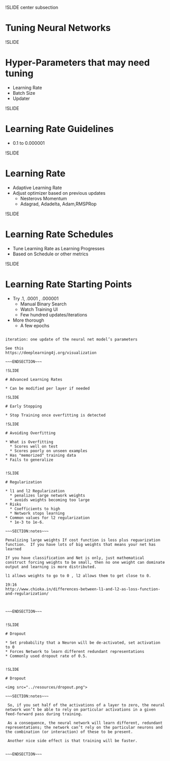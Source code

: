 !SLIDE center subsection

# Tuning Neural Networks

!SLIDE

# Hyper-Parameters that may need tuning

* Learning Rate
* Batch Size
* Updater

!SLIDE

# Learning Rate Guidelines 

* 0.1 to 0.000001




!SLIDE

# Learning Rate

* Adaptive Learning Rate
* Adjust optimizer based on previous updates
  * Nesterovs Momentum
  * Adagrad, Adadelta, Adam,RMSPRop


!SLIDE

# Learning Rate Schedules

* Tune Learning Rate as Learning Progresses
* Based on Schedule or other metrics

!SLIDE

# Learning Rate Starting Points

* Try .1, .0001 , .000001 
  * Manual Binary Search
  * Watch Training UI
  * Few hundred updates/iterations
* More thorough
  * A few epochs

~~~SECTION:notes~~~

iteration: one update of the neural net model’s parameters

See this
https://deeplearning4j.org/visualization

~~~ENDSECTION~~~

!SLIDE

# Advanced Learning Rates

* Can be modified per layer if needed

!SLIDE

# Early Stopping

* Stop Training once overfitting is detected

!SLIDE

# Avoiding Overfitting

* What is Overfitting
  * Scores well on test
  * Scores poorly on unseen examples
* Has "memorized" training data
* Fails to generalize


!SLIDE

# Regularization

* l1 and l2 Regularization
  * penalizes large network weights 
  * avoids weights becoming too large
* Risks
  * Coefficients to high
  * Network stops learning
* Common values for l2 regularization
  * 1e-3 to 1e-6.

~~~SECTION:notes~~~

Penalizing large weights If cost function is loss plus reguarization function.  If you have lots of big weights that means your net has learned 

If you have classification and Net is only, just mathematical construct forcing weights to be small, then no one weight can dominate output and learning is more distributed. 

l1 allows weights to go to 0 , l2 allows them to get close to 0. 

19:16
http://www.chioka.in/differences-between-l1-and-l2-as-loss-function-and-regularization/



~~~ENDSECTION~~~


!SLIDE

# Dropout

* Set probability that a Neuron will be de-activated, set activation to 0
* Forces Network to learn different redundant representations
* Commonly used dropout rate of 0.5.


!SLIDE

# Dropout

<img src="../resources/dropout.png">

~~~SECTION:notes~~~

 So, if you set half of the activations of a layer to zero, the neural network won’t be able to rely on particular activations in a given feed-forward pass during training. 
 
 As a consequence, the neural network will learn different, redundant representations; the network can’t rely on the particular neurons and the combination (or interaction) of these to be present. 
 
 Another nice side effect is that training will be faster.


~~~ENDSECTION~~~
